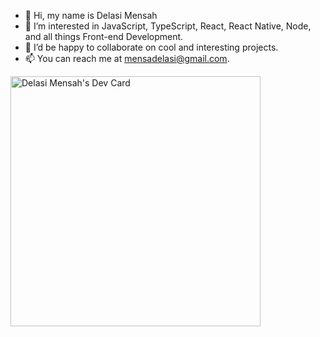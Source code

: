 - 👋 Hi, my name is Delasi Mensah
- 👀 I’m interested in JavaScript, TypeScript, React, React Native, Node, and all things Front-end Development.
- 💞️ I’d be happy to collaborate on cool and interesting projects.
- 📫 You can reach me at mensadelasi@gmail.com.

<a href="https://app.daily.dev/_delasimensah"><img src="https://api.daily.dev/devcards/39ce3dc2d06d450b981cdb595f6e2d5f.png?r=5st" width="400" alt="Delasi Mensah's Dev Card"/></a>

<!---
delasimensah/delasimensah is a ✨ special ✨ repository because its `README.md` (this file) appears on your GitHub profile.
You can click the Preview link to take a look at your changes.
--->
